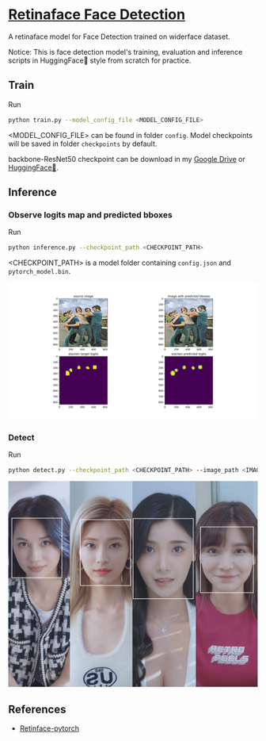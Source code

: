 # [Retinaface Face Detection](https://github.com/HaohuaLv/retinaface-face-detection)

A retinaface model for Face Detection trained on widerface dataset.

Notice: This is face detection model's training, evaluation and inference scripts in HuggingFace🤗 style from scratch for practice.

## Train
Run
```bash
python train.py --model_config_file <MODEL_CONFIG_FILE>
```
<MODEL_CONFIG_FILE> can be found in folder `config`.
Model checkpoints will be saved in folder `checkpoints` by default.

backbone-ResNet50 checkpoint can be download in my [Google Drive](https://drive.google.com/drive/folders/1teN75lXOvYPLdpzLoXPEPrsXfZJU18Id?usp=sharing) or [HuggingFace🤗](https://huggingface.co/HaohuaLv/retina-backbone_resnet50-ft_widerface).

## Inference
### Observe logits map and predicted bboxes
Run
```bash
python inference.py --checkpoint_path <CHECKPOINT_PATH>
```
<CHECKPOINT_PATH> is a model folder containing `config.json` and `pytorch_model.bin`.

![inference image](pic/inference.svg)

### Detect
Run
```bash
python detect.py --checkpoint_path <CHECKPOINT_PATH> --image_path <IMAGE_PATH> --save_path <SAVE_PATH>
```
![inference image](pic/detect_result.png)

## References
- [Retinface-pytorch](https://github.com/biubug6/Pytorch_Retinaface)
